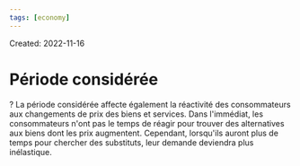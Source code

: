 ```yaml
---
tags: [economy] 
---
```

Created: 2022-11-16

# Période considérée
?
La période considérée affecte également la réactivité des consommateurs aux changements de prix des biens et services.
Dans l'immédiat, les consommateurs n'ont pas le temps de réagir pour trouver des alternatives aux biens dont les prix augmentent. Cependant, lorsqu'ils auront plus de temps pour chercher des substituts, leur demande deviendra plus inélastique.
<!--SR:!2022-11-20,2,230-->